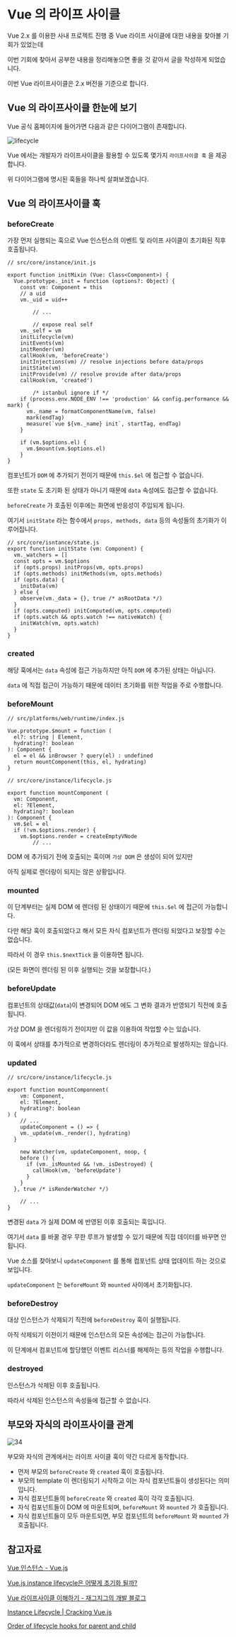 # Vue 의 라이프 사이클

Vue 2.x 를 이용한 사내 프로젝트 진행 중 Vue 라이프 사이클에 대한 내용을 찾아볼 기회가 있었는데

이번 기회에 찾아서 공부한 내용을 정리해놓으면 좋을 것 같아서 글을 작성하게 되었습니다.

이번 Vue 라이프사이클은 2.x 버전을 기준으로 합니다.

## Vue 의 라이프사이클 한눈에 보기

Vue 공식 홈페이지에 들어가면 다음과 같은 다이어그램이 존재합니다.

![lifecycle](https://user-images.githubusercontent.com/37819666/136973994-81062ab8-a7c5-40de-b39f-ad7de7924898.png)

Vue 에서는 개발자가 라이프사이클을 활용할 수 있도록 몇가지 `라이프사이클 훅` 을 제공합니다.

위 다이어그램에 명시된 훅들을 하나씩 살펴보겠습니다.

## Vue 의 라이프사이클 훅

### beforeCreate

가장 먼저 실행되는 훅으로 Vue 인스턴스의 이벤트 및 라이프 사이클이 초기화된 직후 호출됩니다.

```tsx
// src/core/instance/init.js

export function initMixin (Vue: Class<Component>) {
  Vue.prototype._init = function (options?: Object) {
    const vm: Component = this
    // a uid
    vm._uid = uid++

		// ...

		// expose real self
    vm._self = vm
    initLifecycle(vm)
    initEvents(vm)
    initRender(vm)
    callHook(vm, 'beforeCreate')
    initInjections(vm) // resolve injections before data/props
    initState(vm)
    initProvide(vm) // resolve provide after data/props
    callHook(vm, 'created')
		
		/* istanbul ignore if */
    if (process.env.NODE_ENV !== 'production' && config.performance && mark) {
      vm._name = formatComponentName(vm, false)
      mark(endTag)
      measure(`vue ${vm._name} init`, startTag, endTag)
    }

    if (vm.$options.el) {
      vm.$mount(vm.$options.el)
    }
}
```

컴포넌트가 `DOM` 에 추가되기 전이기 때문에  `this.$el` 에 접근할 수 없습니다.

또한 `state` 도 초기화 된 상태가 아니기 때문에 `data` 속성에도 접근할 수 없습니다.

`beforeCreate` 가 호출된 이후에는 화면에 반응성이 주입되게 됩니다.

여기서 `initState` 라는 함수에서 `props, methods, data` 등의 속성들의 초기화가 이루어집니다.

```tsx
// src/core/isntance/state.js
export function initState (vm: Component) {
  vm._watchers = []
  const opts = vm.$options
  if (opts.props) initProps(vm, opts.props)
  if (opts.methods) initMethods(vm, opts.methods)
  if (opts.data) {
    initData(vm)
  } else {
    observe(vm._data = {}, true /* asRootData */)
  }
  if (opts.computed) initComputed(vm, opts.computed)
  if (opts.watch && opts.watch !== nativeWatch) {
    initWatch(vm, opts.watch)
  }
}
```

### created

해당 훅에서는 `data` 속성에 접근 가능하지만 아직 `DOM` 에 추가된 상태는 아닙니다.

`data` 에 직접 접근이 가능하기 때문에 데이터 초기화를 위한 작업을 주로 수행합니다.

### beforeMount

```tsx
// src/platforms/web/runtime/index.js

Vue.prototype.$mount = function (
  el?: string | Element,
  hydrating?: boolean
): Component {
  el = el && inBrowser ? query(el) : undefined
  return mountComponent(this, el, hydrating)
}
```

```tsx
// src/core/instance/lifecycle.js

export function mountComponent (
  vm: Component,
  el: ?Element,
  hydrating?: boolean
): Component {
  vm.$el = el
  if (!vm.$options.render) {
    vm.$options.render = createEmptyVNode
		// ...
```

DOM 에 추가되기 전에 호출되는 훅이며 `가상 DOM` 은 생성이 되어 있지만 

아직 실제로 렌더링이 되지는 않은 상황입니다.

### mounted

이 단계부터는 실제 DOM 에 렌더링 된 상태이기 때문에 `this.$el` 에 접근이 가능합니다.

다만 해당 훅이 호출되었다고 해서 모든 자식 컴포넌트가 렌더링 되었다고 보장할 수는 없습니다.

따라서 이 경우 `this.$nextTick` 을 이용하면 됩니다. 

(모든 화면이 렌더링 된 이후 실행되는 것을 보장합니다.)

### beforeUpdate

컴포넌트의 상태값(`data`)이 변경되어 DOM 에도 그 변화 결과가 반영되기 직전에 호출됩니다.

가상 DOM 을 렌더링하기 전이지만 이 값을 이용하여 작업할 수는 있습니다.

이 훅에서 상태를 추가적으로 변경하더라도 렌더링이 추가적으로 발생하지는 않습니다.

### updated

```tsx
// src/core/instance/lifecycle.js

export function mountComponnent(
	vm: Component,
	el: ?Element,
	hydrating?: boolean
) {
	// ...
	updateComponent = () => {
    vm._update(vm._render(), hydrating)
  }

	new Watcher(vm, updateComponent, noop, {
    before () {
      if (vm._isMounted && !vm._isDestroyed) {
        callHook(vm, 'beforeUpdate')
      }
    }
  }, true /* isRenderWatcher */)

	// ...
}

```

변경된 `data` 가 실제 DOM 에 반영된 이후 호출되는 훅입니다.

여기서 `data` 를 바꿀 경우 무한 루프가 발생할 수 있기 때문에 직접 데이터를 바꾸면 안됩니다.

Vue 소스를 찾아보니 `updateComponent` 를 통해 컴포넌트 상태 업데이트 하는 것으로 보입니다.

`updateComponent` 는 `beforeMount` 와 `mounted` 사이에서 초기화됩니다.

### beforeDestroy

대상 인스턴스가 삭제되기 직전에 `beforeDestroy` 훅이 실행됩니다.

아직 삭제되기 이전이기 때문에 인스턴스의 모든 속성에는 접근이 가능합니다.

이 단계에서 컴포넌트에 할당했던 이벤트 리스너를 해제하는 등의 작업을 수행합니다.

### destroyed

인스턴스가 삭제된 이후 호출됩니다.

따라서 삭제된 인스턴스의 속성들에 접근할 수 없습니다.

## 부모와 자식의 라이프사이클 관계

![34](https://user-images.githubusercontent.com/37819666/140364601-fa187593-a388-45b1-8ed2-fd6d35abdc75.png)


부모와 자식의 관계에서는 라이프 사이클 훅이 약간 다르게 동작합니다.

- 먼저 부모의 `beforeCreate` 와 `created` 훅이 호출됩니다.
- 부모의 template 이 렌더링되기 시작하고 이는 자식 컴포넌트들이 생성된다는 의미입니다.
- 자식 컴포넌트들의 `beforeCreate` 와 `created` 훅이 각각 호출됩니다.
- 자식 컴포넌트들이 DOM 에 마운트되며, `beforeMount` 와 `mounted` 가 호출됩니다.
- 자식 컴포넌트들이 모두 마운트되면, 부모 컴포넌트의 `beforeMount` 와 `mounted` 가 호출됩니다.


## 참고자료

[Vue 인스턴스 - Vue.js](https://kr.vuejs.org/v2/guide/instance.html)

[Vue.js instance lifecycle은 어떻게 초기화 될까?](https://velog.io/@gtah2yk/Vue.js-instance-lifecycle%EC%9D%80-%EC%96%B4%EB%96%BB%EA%B2%8C-%EC%9E%91%EB%8F%99%EB%90%A0%EA%B9%8C-axk54t34f1)

[Vue 라이프사이클 이해하기 - 재그지그의 개발 블로그](https://wormwlrm.github.io/2018/12/29/Understanding-Vue-Lifecycle-hooks.html)

[Instance Lifecycle | Cracking Vue.js](https://joshua1988.github.io/vue-camp/vue/life-cycle.html#%EB%9D%BC%EC%9D%B4%ED%94%84-%EC%82%AC%EC%9D%B4%ED%81%B4-%EB%8B%A4%EC%9D%B4%EC%96%B4%EA%B7%B8%EB%9E%A8)

[Order of lifecycle hooks for parent and child](https://forum.vuejs.org/t/order-of-lifecycle-hooks-for-parent-and-child/6681)
